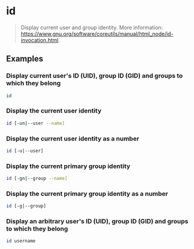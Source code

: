 # id

> Display current user and group identity. More information: <https://www.gnu.org/software/coreutils/manual/html_node/id-invocation.html>.

## Examples

### Display current user's ID (UID), group ID (GID) and groups to which they belong

```bash
id
```

### Display the current user identity

```bash
id [-un|--user --name]
```

### Display the current user identity as a number

```bash
id [-u|--user]
```

### Display the current primary group identity

```bash
id [-gn|--group --name]
```

### Display the current primary group identity as a number

```bash
id [-g|--group]
```

### Display an arbitrary user's ID (UID), group ID (GID) and groups to which they belong

```bash
id username
```
